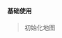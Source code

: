 #### 基础使用
> 初始化地图

<Playground
    :jsCode="jsCode"
    :cssCode="cssCode"
    :htmlCode="htmlCode"
/>

<script setup>
const jsCode = ` mapboxgl.accessToken = 'pk.eyJ1IjoiNGgzajgiLCJhIjoiY202cTRneXdpMDlheDJpb21rdGs2M3V6cSJ9.Ifg4pD0p8LxYmxmxwoTBNA';

window.mapControl = new mapboxgl.Map({
  container: 'map',
  center: [121.74380266722233, 31.097567372835357],
  zoom: 10,
  style: 'mapbox://styles/mapbox/standard',
  minZoom: 10,
  maxZoom: 21,
  preserveDrawingBuffer: true,
});
console.log(133)
 
 `
const cssCode = ` body {
    margin: 0;
    padding: 0;
}

#map {
    position: absolute;
    top: 0;
    bottom: 0;
    width: 100%;
}

 
 `
const htmlCode = ` <div id="map"></div>
<div>4444</div>

 
 `
</script>
